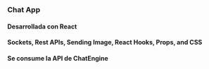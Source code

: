 ### Chat App
#### Desarrollada con React 
#### Sockets, Rest APIs, Sending Image, React Hooks, Props, and CSS
#### Se consume la API de ChatEngine